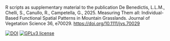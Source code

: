 R scripts as supplementary material to the publication De Benedictis, L.L.M., Chelli, S., Canullo, R., Campetella, G., 2025. Measuring Them all: Individual-Based Functional Spatial Patterns in Mountain Grasslands. Journal of Vegetation Science 36, e70029. https://doi.org/10.1111/jvs.70029


[![DOI](https://zenodo.org/badge/874273955.svg)](https://doi.org/10.5281/zenodo.13969411)
[![GPLv3 license](https://img.shields.io/badge/License-GPLv3-blue.svg)](http://perso.crans.org/besson/LICENSE.html)
